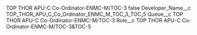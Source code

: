 <?xml version="1.0" encoding="UTF-8"?>
<CustomMetadata xmlns="http://soap.sforce.com/2006/04/metadata" xmlns:xsi="http://www.w3.org/2001/XMLSchema-instance" xmlns:xsd="http://www.w3.org/2001/XMLSchema">
    <label>TOP THOR APU-C Co-Ordinator-ENMC-M/TOC-3</label>
    <protected>false</protected>
    <values>
        <field>Developer_Name__c</field>
        <value xsi:type="xsd:string">TOP_THOR_APU_C_Co_Ordinator_ENMC_M_TOC_3_TOC_5</value>
    </values>
    <values>
        <field>Queue__c</field>
        <value xsi:type="xsd:string">TOP THOR APU-C Co-Ordinator-ENMC-M/TOC-3</value>
    </values>
    <values>
        <field>Role__c</field>
        <value xsi:type="xsd:string">TOP THOR APU-C Co-Ordinator-ENMC-M/TOC-3&amp;TOC-5</value>
    </values>
</CustomMetadata>
